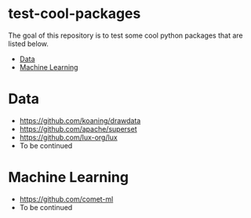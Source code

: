 # test-cool-packages

The goal of this repository is to test some cool python packages that are listed below. 

* [Data](#Data)
* [Machine Learning](#Machine-Learning)

# Data
* https://github.com/koaning/drawdata
* https://github.com/apache/superset
* https://github.com/lux-org/lux
* To be continued

# Machine Learning
* https://github.com/comet-ml
* To be continued
